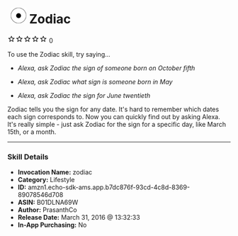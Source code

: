 # &nbsp;<img src="skill_icon" alt="Zodiac icon" width="36"> Zodiac
![0 stars](../../images/ic_star_border_black_18dp_1x.png)![0 stars](../../images/ic_star_border_black_18dp_1x.png)![0 stars](../../images/ic_star_border_black_18dp_1x.png)![0 stars](../../images/ic_star_border_black_18dp_1x.png)![0 stars](../../images/ic_star_border_black_18dp_1x.png) 0

To use the Zodiac skill, try saying...

* *Alexa, ask Zodiac the sign of someone born on October fifth*

* *Alexa, ask Zodiac what sign is someone born in May*

* *Alexa, ask Zodiac the sign for June twentieth*

Zodiac tells you the sign for any date. It's hard to remember which dates each sign corresponds to. Now you can quickly find out by asking Alexa. It's really simple - just ask Zodiac for the sign for a specific day, like March 15th, or a month.

***

### Skill Details

* **Invocation Name:** zodiac
* **Category:** Lifestyle
* **ID:** amzn1.echo-sdk-ams.app.b7dc876f-93cd-4c8d-8369-89078546d708
* **ASIN:** B01DLNA69W
* **Author:** PrasanthCo
* **Release Date:** March 31, 2016 @ 13:32:33
* **In-App Purchasing:** No
